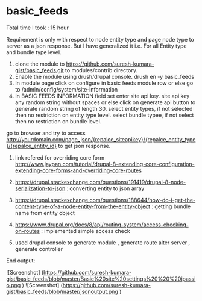 # basic_feeds

Total time I took : 15 hour

Requirement is only with respect to node entity type and page node type to server as a json response. But I have generalized it i.e. For all Entity type and bundle type level. 

1. clone the module to https://github.com/suresh-kumara-gist/basic_feeds.git to modules/contrib directory.
2. Enable the module using drush/drupal console. drush en -y basic_feeds
3. In module page click on configure in basic feeds module row  or else  go to /admin/config/system/site-information
4. In BASIC FEEDS INFORMATION field set
   enter site api key. site api key any random string without spaces or else click on generate api button to generate random string of length 30.
   select entity types, if not selected then no restriction on entity type level.
   select bundle typee, if not select then no restriction on bundle level.

go to browser and try to access http://yourdomain.com/page_json/{repalce_siteapikey}/{repalce_entity_type}/{repalce_entity_id} to get json response.


1. link refered for overriding core form http://www.jaypan.com/tutorial/drupal-8-extending-core-configuration-extending-core-forms-and-overriding-core-routes
2. https://drupal.stackexchange.com/questions/191419/drupal-8-node-serialization-to-json  : converting entity to json array
3. https://drupal.stackexchange.com/questions/188644/how-do-i-get-the-content-type-of-a-node-entity-from-the-entity-object : getting bundle name from entity object
4. https://www.drupal.org/docs/8/api/routing-system/access-checking-on-routes : implemented simple access check

5. used drupal console to generate module , generate route alter server , generate controller


End output:

![Screenshot] (https://github.com/suresh-kumara-gist/basic_feeds/blob/master/Basic%20site%20settings%20%20%20ipassio.png )
![Screenshot] (https://github.com/suresh-kumara-gist/basic_feeds/blob/master/jsonoutput.png )

